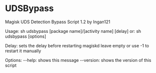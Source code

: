 # UDSBypass
Magisk UDS Detection Bypass Script 1.2 by Ingan121

Usage: sh udsbypass [package name]/[activity name] [delay]
   or: sh udsbypass [options]

Delay: sets the delay before restarting magiskd
       leave empty or use -1 to restart it manually

Options:
      --help: shows this message
      --version: shows the version of this script
